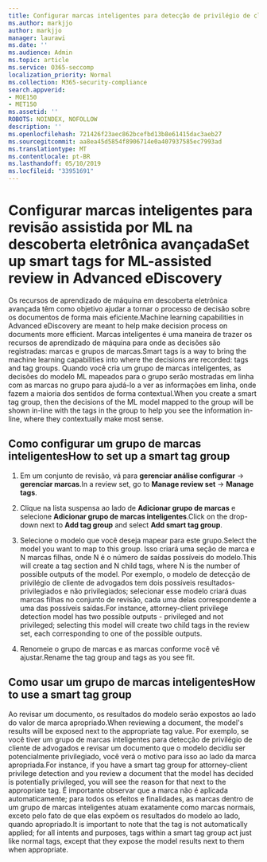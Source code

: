 ```yaml
---
title: Configurar marcas inteligentes para detecção de privilégio de cliente de advogado na descoberta eletrônica avançada
ms.author: markjjo
author: markjjo
manager: laurawi
ms.date: ''
ms.audience: Admin
ms.topic: article
ms.service: O365-seccomp
localization_priority: Normal
ms.collection: M365-security-compliance
search.appverid:
- MOE150
- MET150
ms.assetid: ''
ROBOTS: NOINDEX, NOFOLLOW
description: ''
ms.openlocfilehash: 721426f23aec862bcefbd13b8e61415dac3aeb27
ms.sourcegitcommit: aa8ea45d5854f8906714e0a407937585ec7993ad
ms.translationtype: MT
ms.contentlocale: pt-BR
ms.lasthandoff: 05/10/2019
ms.locfileid: "33951691"
---
```

# <a name="set-up-smart-tags-for-ml-assisted-review-in-advanced-ediscovery"></a><span data-ttu-id="11089-102">Configurar marcas inteligentes para revisão assistida por ML na descoberta eletrônica avançada</span><span class="sxs-lookup"><span data-stu-id="11089-102">Set up smart tags for ML-assisted review in Advanced eDiscovery</span></span>

<span data-ttu-id="11089-103">Os recursos de aprendizado de máquina em descoberta eletrônica avançada têm como objetivo ajudar a tornar o processo de decisão sobre os documentos de forma mais eficiente.</span><span class="sxs-lookup"><span data-stu-id="11089-103">Machine learning capabilities in Advanced eDiscovery are meant to help make decision process on documents more efficient.</span></span> <span data-ttu-id="11089-104">Marcas inteligentes é uma maneira de trazer os recursos de aprendizado de máquina para onde as decisões são registradas: marcas e grupos de marcas.</span><span class="sxs-lookup"><span data-stu-id="11089-104">Smart tags is a way to bring the machine learning capabilities into where the decisions are recorded: tags and tag groups.</span></span> <span data-ttu-id="11089-105">Quando você cria um grupo de marcas inteligentes, as decisões do modelo ML mapeados para o grupo serão mostradas em linha com as marcas no grupo para ajudá-lo a ver as informações em linha, onde fazem a maioria dos sentidos de forma contextual.</span><span class="sxs-lookup"><span data-stu-id="11089-105">When you create a smart tag group, then the decisions of the ML model mapped to the group will be shown in-line with the tags in the group to help you see the information in-line, where they contextually make most sense.</span></span>

## <a name="how-to-set-up-a-smart-tag-group"></a><span data-ttu-id="11089-106">Como configurar um grupo de marcas inteligentes</span><span class="sxs-lookup"><span data-stu-id="11089-106">How to set up a smart tag group</span></span>

1. <span data-ttu-id="11089-107">Em um conjunto de revisão, vá para **gerenciar análise configurar** -> **gerenciar marcas**.</span><span class="sxs-lookup"><span data-stu-id="11089-107">In a review set, go to **Manage review set** -> **Manage tags**.</span></span>

2. <span data-ttu-id="11089-108">Clique na lista suspensa ao lado de **Adicionar grupo de marcas** e selecione **Adicionar grupo de marcas inteligentes**.</span><span class="sxs-lookup"><span data-stu-id="11089-108">Click on the drop-down next to **Add tag group** and select **Add smart tag group**.</span></span>

3. <span data-ttu-id="11089-109">Selecione o modelo que você deseja mapear para este grupo.</span><span class="sxs-lookup"><span data-stu-id="11089-109">Select the model you want to map to this group.</span></span> <span data-ttu-id="11089-110">Isso criará uma seção de marca e N marcas filhas, onde N é o número de saídas possíveis do modelo.</span><span class="sxs-lookup"><span data-stu-id="11089-110">This will create a tag section and N child tags, where N is the number of possible outputs of the model.</span></span> <span data-ttu-id="11089-111">Por exemplo, o modelo de detecção de privilégio de cliente de advogados tem dois possíveis resultados-privilegiados e não privilegiados; selecionar esse modelo criará duas marcas filhas no conjunto de revisão, cada uma delas correspondente a uma das possíveis saídas.</span><span class="sxs-lookup"><span data-stu-id="11089-111">For instance, attorney-client privilege detection model has two possible outputs - privileged and not privileged; selecting this model will create two child tags in the review set, each corresponding to one of the possible outputs.</span></span>

4. <span data-ttu-id="11089-112">Renomeie o grupo de marcas e as marcas conforme você vê ajustar.</span><span class="sxs-lookup"><span data-stu-id="11089-112">Rename the tag group and tags as you see fit.</span></span>

## <a name="how-to-use-a-smart-tag-group"></a><span data-ttu-id="11089-113">Como usar um grupo de marcas inteligentes</span><span class="sxs-lookup"><span data-stu-id="11089-113">How to use a smart tag group</span></span>

<span data-ttu-id="11089-114">Ao revisar um documento, os resultados do modelo serão expostos ao lado do valor de marca apropriado.</span><span class="sxs-lookup"><span data-stu-id="11089-114">When reviewing a document, the model's results will be exposed next to the appropriate tag value.</span></span> <span data-ttu-id="11089-115">Por exemplo, se você tiver um grupo de marcas inteligentes para detecção de privilégio de cliente de advogados e revisar um documento que o modelo decidiu ser potencialmente privilegiado, você verá o motivo para isso ao lado da marca apropriada.</span><span class="sxs-lookup"><span data-stu-id="11089-115">For instance, if you have a smart tag group for attorney-client privilege detection and you review a document that the model has decided is potentially privileged, you will see the reason for that next to the appropriate tag.</span></span> <span data-ttu-id="11089-116">É importante observar que a marca não é aplicada automaticamente; para todos os efeitos e finalidades, as marcas dentro de um grupo de marcas inteligentes atuam exatamente como marcas normais, exceto pelo fato de que elas expõem os resultados do modelo ao lado, quando apropriado.</span><span class="sxs-lookup"><span data-stu-id="11089-116">It is important to note that the tag is not automatically applied; for all intents and purposes, tags within a smart tag group act just like normal tags, except that they expose the model results next to them when appropriate.</span></span>